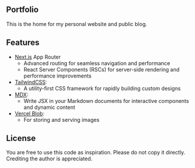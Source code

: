 ## Portfolio

This is the home for my personal website and public blog.

## Features

- [Next.js](https://nextjs.org) App Router
  - Advanced routing for seamless navigation and performance
  - React Server Components (RSCs) for server-side rendering and performance improvements
- [TailwindCSS](https://tailwindcss.com/):
  - A utility-first CSS framework for rapidly building custom designs
- [MDX](https://mdxjs.com/):
  - Write JSX in your Markdown documents for interactive components and dynamic content
- [Vercel Blob](https://vercel.com/docs/storage/vercel-blob):
  - For storing and serving images

## License

You are free to use this code as inspiration.
Please do not copy it directly.
Crediting the author is appreciated.
